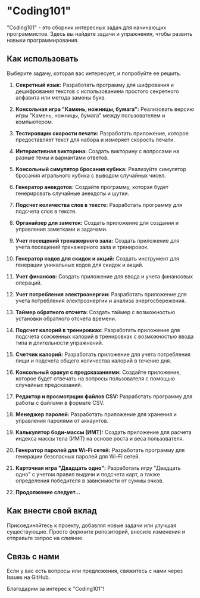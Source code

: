 # "Coding101"

"Coding101" - это сборник интересных задач для начинающих программистов. Здесь вы найдете задачи и упражнения, чтобы развить навыки программирования.

## Как использовать

Выберите задачу, которая вас интересует, и попробуйте ее решить.

1. **Секретный язык:** Разработать программу для шифрования и дешифрования текстов с использованием простого секретного алфавита или метода замены букв.

2. **Консольная игра "Камень, ножницы, бумага":** Реализовать версию игры "Камень, ножницы, бумага" между пользователем и компьютером.

3. **Тестировщик скорости печати:** Разработать приложение, которое предоставляет текст для набора и измеряет скорость печати.

4. **Интерактивная викторина:** Создать викторину с вопросами на разные темы и вариантами ответов.

5. **Консольный симулятор бросания кубика:** Реализуйте симулятор бросания игрального кубика с выводом случайных чисел.

6. **Генератор анекдотов:** Создайте программу, которая будет генерировать случайные анекдоты и шутки.

7. **Подсчет количества слов в тексте:** Разработать программу для подсчета слов в тексте.

8. **Органайзер для заметок:** Создать приложение для создания и управления заметками и задачами.

9. **Учет посещений тренажерного зала:** Создать приложение для учета посещений тренажерного зала и тренировок.

10. **Генератор кодов для скидок и акций:** Создать инструмент для генерации уникальных кодов для скидок и акций.

11. **Учет финансов:** Создать приложение для ввода и учета финансовых операций.

12. **Учет потребления электроэнергии:** Разработать приложение для учета потребления электроэнергии и анализа энергосбережения.

13. **Таймер обратного отсчета:** Создать таймер с возможностью установки обратного отсчета времени.

14. **Подсчет калорий в тренировках:** Разработать приложение для подсчета сожженных калорий в тренировках с возможностью ввода типа и длительности упражнений.

15. **Счетчик калорий:** Разработать приложение для учета потребления пищи и подсчета общего количества калорий в течение дня.

16. **Консольный оракул с предсказаниями:** Создайте приложение, которое будет отвечать на вопросы пользователя с помощью случайных предсказаний.

17. **Редактор и просмотрщик файлов CSV:** Разработать программу для работы с файлами в формате CSV.

18. **Менеджер паролей:** Разработать приложение для хранения и управления паролями от аккаунтов.

19. **Калькулятор боди-массы (ИМТ):** Создать приложение для расчета индекса массы тела (ИМТ) на основе роста и веса пользователя.

20. **Генератор паролей для Wi-Fi сетей:** Разработать программу для генерации безопасных паролей для Wi-Fi сетей.

21. **Карточная игра "Двадцать одно":** Разработать игру "Двадцать одно" с учетом правил выдачи и подсчета карт, а также определения победителя в зависимости от суммы очков.

22. **Продолжение следует...**

## Как внести свой вклад

Присоединяйтесь к проекту, добавляя новые задачи или улучшая существующие. Просто форкните репозиторий, внесите изменения и отправьте запрос на слияние.

## Связь с нами

Если у вас есть вопросы или предложения, свяжитесь с нами через Issues на GitHub.

Благодарим за интерес к "Coding101"!
